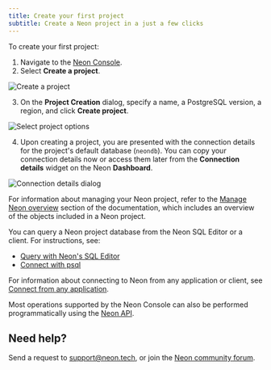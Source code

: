 ```yaml
---
title: Create your first project
subtitle: Create a Neon project in a just a few clicks 
---
```


To create your first project:

1. Navigate to the [Neon Console](https://console.neon.tech).
2. Select **Create a project**.

![Create a project](/docs/get-started-with-neon/create_project.png)

3. On the **Project Creation** dialog, specify a name, a PostgreSQL version, a region, and click **Create project**.

![Select project options](/docs/get-started-with-neon/select_project_options.png)

4. Upon creating a project, you are presented with the connection details for the project's default database (`neondb`). You can copy your connection details now or access them later from the **Connection details** widget on the Neon **Dashboard**.

![Connection details dialog](/docs/get-started-with-neon/connecion_details_modal.png)

For information about managing your Neon project, refer to the [Manage Neon overview](/docs/manage/overview) section of the documentation, which includes an overview of the objects included in a Neon project.

You can query a Neon project database from the Neon SQL Editor or a client. For instructions, see:

- [Query with Neon's SQL Editor](/docs/get-started-with-neon/query-with-neon-sql-editor)
- [Connect with psql](/docs/get-started-with-neon/query-with-psql-editor)

For information about connecting to Neon from any application or client, see [Connect from any application](/docs/connect/connect-from-any-app).

Most operations supported by the Neon Console can also be performed programmatically using the [Neon API](/docs/reference/api-reference).

## Need help?

Send a request to [support@neon.tech](mailto:support@neon.tech), or join the [Neon community forum](https://community.neon.tech/).
